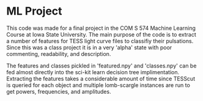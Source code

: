 # ML Project

This code was made for a final project in the COM S 574 Machine Learning Course at Iowa State University. The main purpose of the code is to extract a number of features for TESS light curve files to classifiy their pulsations. Since this was a class project it is in a very 'alpha' state with poor commenting, readability, and description. 

The features and classes pickled in 'featured.npy' and 'classes.npy' can be fed almost directly into the sci-kit learn decision tree implimentation. Extracting the features takes a considerable amount of time since TESScut is queried for each object and multiple lomb-scargle instances are run to get powers, frequencies, and amplitudes.  
